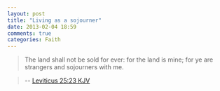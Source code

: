 ```yaml
---
layout: post
title: "Living as a sojourner"
date: 2013-02-04 18:59
comments: true
categories: Faith
---
```

> The land shall not be sold for ever: for the land is mine; for ye are strangers and sojourners with me.

> -- [Leviticus 25:23 KJV](http://www.kingjamesbibleonline.org/1611_Leviticus-25-23/)
